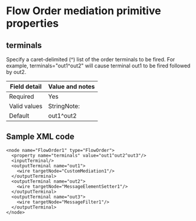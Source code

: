 # Flow Order mediation primitive properties

## terminals

Specify a caret-delimited (^) list of the order
terminals to be fired. For example, terminals="out1^out2" will cause terminal
out1 to be fired followed by out2.

| Field detail   | Value and notes   |
|----------------|-------------------|
| Required       | Yes               |
| Valid values   | StringNote:       |
| Default        | out1^out2         |

## Sample XML code

```
<node name="FlowOrder1" type="FlowOrder">
  <property name="terminals" value="out1^out2^out3"/>
  <inputTerminal/>
  <outputTerminal name="out1">
    <wire targetNode="CustomMediation1"/>
  </outputTerminal>
  <outputTerminal name="out2">
    <wire targetNode="MessageElementSetter1"/>
  </outputTerminal>
  <outputTerminal name="out3">
    <wire targetNode="MessageFilter1"/>
  </outputTerminal>
</node>
```